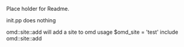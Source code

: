 Place holder for Readme.

init.pp does nothing

omd::site::add will add a site to omd
usage
$omd_site = 'test'
include omd::site::add
